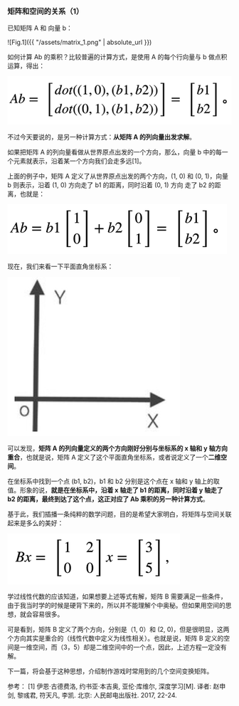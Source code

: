 ### 矩阵和空间的关系（1）

已知矩阵 A 和 向量 b：

![Fig.1]({{ "/assets/matrix_1.png" | absolute_url }})

如何计算 Ab 的乘积？比较普遍的计算方式，是使用 A 的每个行向量与 b 做点积运算，得出：

![alt text](https://raw.githubusercontent.com/satoxi/satoxi.github.io/master/matrix/matrix_2.png "Fig.2")

不过今天要说的，是另一种计算方式：**从矩阵 A 的列向量出发求解**。

如果把矩阵 A 的列向量看做从世界原点出发的一个方向，那么，向量 b 中的每一个元素就表示，沿着某一个方向我们会走多远[1]。

上面的例子中，矩阵 A 定义了从世界原点出发的两个方向，(1, 0) 和 (0, 1)，向量 b 则表示，沿着 (1, 0) 方向走了 b1 的距离，同时沿着 (0, 1) 方向 走了 b2 的距离，也就是：

![alt text](https://raw.githubusercontent.com/satoxi/satoxi.github.io/master/matrix/matrix_3.png "Fig.3")

现在，我们来看一下平面直角坐标系：

![alt text](https://raw.githubusercontent.com/satoxi/satoxi.github.io/master/matrix/matrix_4.png "Fig.4")

可以发现，**矩阵 A 的列向量定义的两个方向刚好分别与坐标系的 x 轴和 y 轴方向重合**，也就是说，矩阵 A 定义了这个平面直角坐标系，或者说定义了一个**二维空间**。

在坐标系中找到一个点 (b1, b2)，b1 和 b2 分别是这个点在 x 轴和 y 轴上的取值。形象的说，**就是在坐标系中，沿着 x 轴走了 b1 的距离，同时沿着 y 轴走了 b2 的距离，最终到达了这个点，这正对应了 Ab 乘积的另一种计算方式**。

基于此，我们插播一条纯粹的数学问题，目的是希望大家明白，将矩阵与空间关联起来是多么的美好：

![alt text](https://raw.githubusercontent.com/satoxi/satoxi.github.io/master/matrix/matrix_5.png "Fig.5")

学过线性代数的应该知道，如果想要上述等式有解，矩阵 B 需要满足一些条件，由于我当时学的时候是硬背下来的，所以并不能理解个中奥秘。但如果用空间的思想，就会容易很多。

可是看到，矩阵 B 定义了两个方向，分别是（1, 0）和 (2, 0)，但是很明显，这两个方向其实是重合的（线性代数中定义为线性相关）。也就是说，矩阵 B 定义的空间是一维空间，而（3，5）却是二维空间中的一个点，因此，上述方程一定没有解。

下一篇，将会基于这种思想，介绍制作游戏时常用到的几个空间变换矩阵。

参考：
[1]  伊恩·古德费洛, 约书亚·本吉奥, 亚伦·库维尔, 深度学习[M]. 译者: 赵申剑, 黎彧君, 符天凡, 李凯. 北京: 人民邮电出版社.  2017, 22-24.
